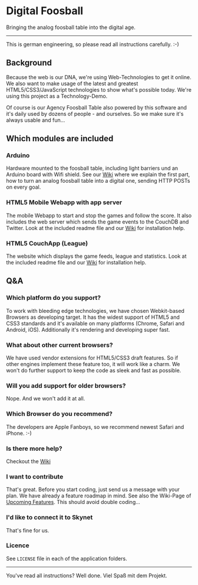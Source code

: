 # Digital Foosball #

Bringing the analog foosball table into the digital age.

---
This is german engineering, so please read all instructions carefully. :-)


## Background ##
Because the web is our DNA, we're using Web-Technologies to get it online. We also want to make usage of the latest and greatest HTML5/CSS3/JavaScript technologies to show what's possible today. We're using this project as a Technology-Demo.

Of course is our Agency Foosball Table also powered by this software and it's daily used by dozens of people - and ourselves. So we make sure it's always usable and fun...


## Which modules are included ##

### Arduino ###
Hardware mounted to the foosball table, including light barriers und an Arduino board with Wifi shield.
See our [Wiki](https://github.com/sinnerschrader/digitalfoosball/wiki/Installation-Instructions:-Part-1:-Hardware) where we explain the first part, how to turn an analog foosball table into a digital one, sending HTTP POSTs on every goal.

### HTML5 Mobile Webapp with app server ###
The mobile Webapp to start and stop the games and follow the score. It also includes the web server which sends the game events to the CouchDB and Twitter.
Look at the included readme file and our [Wiki](https://github.com/sinnerschrader/digitalfoosball/wiki/Installation-Instructions:-Part-2:-Mobile-Webapp) for installation help.

### HTML5 CouchApp (League) ###
The website which displays the game feeds, league and statistics.
Look at the included readme file and our [Wiki](https://github.com/sinnerschrader/digitalfoosball/wiki/Installation-Instructions:-Part-3:-League-CouchApp) for installation help.

## Q&A ##

### Which platform do you support? ###
To work with bleeding edge technologies, we have chosen Webkit-based Browsers as developing target. It has the widest support of HTML5 and CSS3 standards and it's available on many platforms (Chrome, Safari and Android, iOS). Additionally it's rendering and developing super fast.

### What about other current browsers? ###
We have used vendor extensions for HTML5/CSS3 draft features. So if other engines implement these feature too, it will work like a charm. We won't do further support to keep the code as sleek and fast as possible.

### Will you add support for older browsers? ###
Nope. And we won't add it at all.

### Which Browser do you recommend? ###
The developers are Apple Fanboys, so we recommend newest Safari and iPhone. :-)

### Is there more help? ###
Checkout the [Wiki](https://github.com/sinnerschrader/digitalfoosball/wiki)

### I want to contribute ###
That's great. Before you start coding, just send us a message with your plan. We have already a feature roadmap in mind. See also the Wiki-Page of [Upcoming Features](https://github.com/sinnerschrader/digitalfoosball/wiki/Upcoming-Features). This should avoid double coding...

### I'd like to connect it to Skynet ###
That's fine for us.

### Licence ###
See `LICENSE` file in each of the application folders.

---
You've read all instructions? Well done.
Viel Spaß mit dem Projekt.
